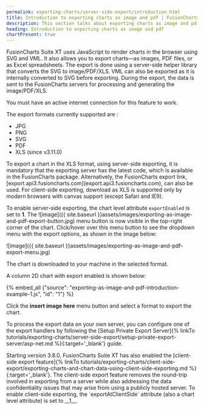 ```yaml
---
permalink: exporting-charts/server-side-export/introduction.html
title: Introduction to exporting charts as image and pdf | FusionCharts
description: This section talks about exporting charts as image and pdf.cThe export is done using a server-side helper library. VML can also be exported.
heading: Introduction to exporting charts as image and pdf
chartPresent: true
---
```


FusionCharts Suite XT uses JavaScript to render charts in the browser using SVG and VML. It also allows you to export charts—as images, PDF files, or as Excel spreadsheets. The export is done using a server-side helper library that converts the SVG to image/PDF/XLS. VML can also be exported as it is internally converted to SVG before exporting. During the export, the data is sent to the FusionCharts servers for processing and generating the image/PDF/XLS.
<p class="text-info"> You must have an active internet connection for this feature to work. </p>

 The export formats currently supported are :

- JPG
- PNG
- SVG
- PDF
- XLS (since v3.11.0)

<p class="text-info">  To export a chart in the XLS format, using server-side exporting, it is mandatory that the exporting server has the latest code, which is available in the FusionCharts package. Alternatively, the FusionCharts export link, [export.api3.fusioncharts.com](export.api3.fusioncharts.com), can also be used. For client-side exporting, download as XLS is supported only by modern browsers with canvas support (except Safari and IE9). </p>

To enable server-side exporting, the chart level attribute `exportEnabled` is set to __1__. The ![image]({{ site.baseurl }}assets/images/exporting-as-image-and-pdf-export-button.jpg) menu button is now visible in the top-right corner of the chart. Click/hover over this menu button to see the dropdown menu with the export options, as shown in the image below:

![image]({{ site.baseurl }}assets/images/exporting-as-image-and-pdf-export-menu.jpg)

The chart is downloaded to your machine in the selected format.

A column 2D chart with export enabled is shown below:

{% embed_all {"source": "exporting-as-image-and-pdf-introduction-example-1.js", "id": "1"} %}

Click the __insert image here__ menu button and select a format to export the chart.

<p class="text-info"> To process the export data on your own server, you can configure one of the export handlers by following the [Setup Private Export Server]{% linkTo tutorials/exporting-charts/server-side-export/setup-private-export-server/asp-net.md %}{:target='_blank'} guide. </p>

<p class="text-info"> Starting version 3.8.0, FusionCharts Suite XT has also enabled the [client-side export feature]{% linkTo tutorials/exporting-charts/client-side-export/exporting-charts-and-chart-data-using-client-side-exporting.md %}{:target='_blank'}. The client-side export feature removes the round-trip involved in exporting from a  server while also addressing the data confidentiality issues that may arise from using a publicly hosted server. To enable client-side exporting, the `exportAtClientSide` attribute (also a chart level attribute) is set to __1__. </p>